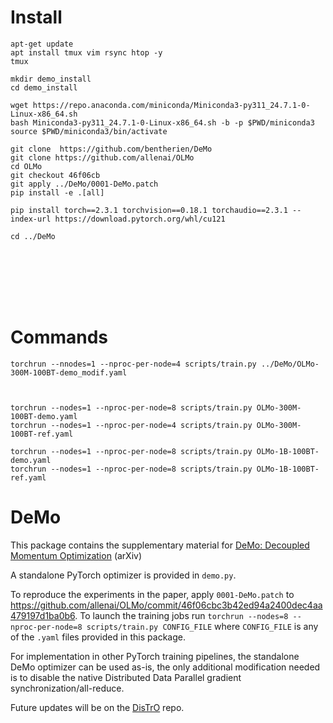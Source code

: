 # Install

```
apt-get update
apt install tmux vim rsync htop -y
tmux

mkdir demo_install
cd demo_install

wget https://repo.anaconda.com/miniconda/Miniconda3-py311_24.7.1-0-Linux-x86_64.sh
bash Miniconda3-py311_24.7.1-0-Linux-x86_64.sh -b -p $PWD/miniconda3
source $PWD/miniconda3/bin/activate

git clone  https://github.com/bentherien/DeMo
git clone https://github.com/allenai/OLMo
cd OLMo
git checkout 46f06cb
git apply ../DeMo/0001-DeMo.patch
pip install -e .[all]

pip install torch==2.3.1 torchvision==0.18.1 torchaudio==2.3.1 --index-url https://download.pytorch.org/whl/cu121

cd ../DeMo








```

# Commands
```
torchrun --nnodes=1 --nproc-per-node=4 scripts/train.py ../DeMo/OLMo-300M-100BT-demo_modif.yaml



torchrun --nodes=1 --nproc-per-node=8 scripts/train.py OLMo-300M-100BT-demo.yaml
torchrun --nodes=1 --nproc-per-node=4 scripts/train.py OLMo-300M-100BT-ref.yaml

torchrun --nodes=1 --nproc-per-node=8 scripts/train.py OLMo-1B-100BT-demo.yaml
torchrun --nodes=1 --nproc-per-node=8 scripts/train.py OLMo-1B-100BT-ref.yaml
```


# DeMo
This package contains the supplementary material for [DeMo: Decoupled Momentum Optimization](https://arxiv.org/abs/2411.19870) (arXiv)

A standalone PyTorch optimizer is provided in `demo.py`.

To reproduce the experiments in the paper, apply `0001-DeMo.patch` to https://github.com/allenai/OLMo/commit/46f06cbc3b42ed94a2400dec4aa479197d1ba0b6.
To launch the training jobs run `torchrun --nodes=8 --nproc-per-node=8 scripts/train.py CONFIG_FILE` where `CONFIG_FILE` is any of the `.yaml` files provided in this package.

For implementation in other PyTorch training pipelines, the standalone DeMo optimizer can be used as-is, the only additional modification needed is to disable the native Distributed Data Parallel gradient synchronization/all-reduce.

Future updates will be on the [DisTrO](https://github.com/NousResearch/DisTrO) repo.
